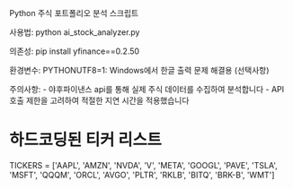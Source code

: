 Python 주식 포트폴리오 분석 스크립트

사용법:
    python ai_stock_analyzer.py

의존성:
    pip install yfinance==0.2.50

환경변수:
    PYTHONUTF8=1: Windows에서 한글 출력 문제 해결용 (선택사항)

주의사항:
    - 야후파이낸스 api를 통해 실제 주식 데이터를 수집하여 분석합니다
    - API 호출 제한을 고려하여 적절한 지연 시간을 적용했습니다


# 하드코딩된 티커 리스트
TICKERS = ['AAPL', 'AMZN', 'NVDA', 'V', 'META', 'GOOGL', 'PAVE', 'TSLA', 'MSFT', 'QQQM', 'ORCL', 'AVGO', 'PLTR', 'RKLB', 'BITQ', 'BRK-B', 'WMT']
    
